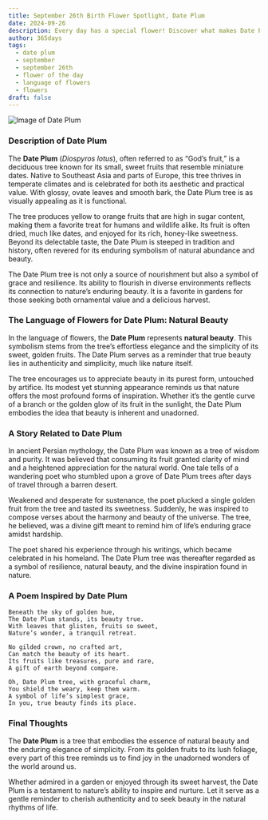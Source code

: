 ```yaml
---
title: September 26th Birth Flower Spotlight, Date Plum
date: 2024-09-26
description: Every day has a special flower! Discover what makes Date Plum unique as today’s birth flower and its symbolic meaning.
author: 365days
tags:
  - date plum
  - september
  - september 26th
  - flower of the day
  - language of flowers
  - flowers
draft: false
---
```


![Image of Date Plum](https://cdn.pixabay.com/photo/2016/07/21/12/25/gamkkot-1532393_640.jpg#center)


### Description of Date Plum

The **Date Plum** (_Diospyros lotus_), often referred to as “God’s fruit,” is a deciduous tree known for its small, sweet fruits that resemble miniature dates. Native to Southeast Asia and parts of Europe, this tree thrives in temperate climates and is celebrated for both its aesthetic and practical value. With glossy, ovate leaves and smooth bark, the Date Plum tree is as visually appealing as it is functional.

The tree produces yellow to orange fruits that are high in sugar content, making them a favorite treat for humans and wildlife alike. Its fruit is often dried, much like dates, and enjoyed for its rich, honey-like sweetness. Beyond its delectable taste, the Date Plum is steeped in tradition and history, often revered for its enduring symbolism of natural abundance and beauty.

The Date Plum tree is not only a source of nourishment but also a symbol of grace and resilience. Its ability to flourish in diverse environments reflects its connection to nature’s enduring beauty. It is a favorite in gardens for those seeking both ornamental value and a delicious harvest.

### The Language of Flowers for Date Plum: Natural Beauty

In the language of flowers, the **Date Plum** represents **natural beauty**. This symbolism stems from the tree’s effortless elegance and the simplicity of its sweet, golden fruits. The Date Plum serves as a reminder that true beauty lies in authenticity and simplicity, much like nature itself.

The tree encourages us to appreciate beauty in its purest form, untouched by artifice. Its modest yet stunning appearance reminds us that nature offers the most profound forms of inspiration. Whether it’s the gentle curve of a branch or the golden glow of its fruit in the sunlight, the Date Plum embodies the idea that beauty is inherent and unadorned.

### A Story Related to Date Plum

In ancient Persian mythology, the Date Plum was known as a tree of wisdom and purity. It was believed that consuming its fruit granted clarity of mind and a heightened appreciation for the natural world. One tale tells of a wandering poet who stumbled upon a grove of Date Plum trees after days of travel through a barren desert.

Weakened and desperate for sustenance, the poet plucked a single golden fruit from the tree and tasted its sweetness. Suddenly, he was inspired to compose verses about the harmony and beauty of the universe. The tree, he believed, was a divine gift meant to remind him of life’s enduring grace amidst hardship.

The poet shared his experience through his writings, which became celebrated in his homeland. The Date Plum tree was thereafter regarded as a symbol of resilience, natural beauty, and the divine inspiration found in nature.

### A Poem Inspired by Date Plum

```
Beneath the sky of golden hue,  
The Date Plum stands, its beauty true.  
With leaves that glisten, fruits so sweet,  
Nature’s wonder, a tranquil retreat.  

No gilded crown, no crafted art,  
Can match the beauty of its heart.  
Its fruits like treasures, pure and rare,  
A gift of earth beyond compare.  

Oh, Date Plum tree, with graceful charm,  
You shield the weary, keep them warm.  
A symbol of life’s simplest grace,  
In you, true beauty finds its place.  
```

### Final Thoughts

The **Date Plum** is a tree that embodies the essence of natural beauty and the enduring elegance of simplicity. From its golden fruits to its lush foliage, every part of this tree reminds us to find joy in the unadorned wonders of the world around us.

Whether admired in a garden or enjoyed through its sweet harvest, the Date Plum is a testament to nature’s ability to inspire and nurture. Let it serve as a gentle reminder to cherish authenticity and to seek beauty in the natural rhythms of life.


